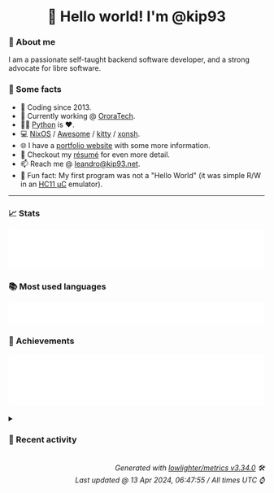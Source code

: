 <!-- README template, populated using this action:
     https://github.com/kip93/kip93/blob/main/.github/workflows/readme.yml. -->

<h1 align="center">👋 Hello world! I'm @kip93</h1> <!-- LOGIN => username -->

### 👤 About me

I am a passionate self-taught backend software developer, and a strong advocate for libre software.


### 💬 Some facts

* 📅 Coding since 2013.
* 💼 Currently working @ [OroraTech](https://ororatech.com/).
* 👨‍💻 [Python](https://github.com/search?q=user%3Akip93&l=python) is ❤️. <!-- LOGIN => username -->
* 💻 [NixOS](https://github.com/NixOS/) /
     [Awesome](https://github.com/awesomeWM/) /
     [kitty](https://github.com/kovidgoyal/kitty/) /
     [xonsh](https://github.com/xonsh/).
* 🌐 I have a [portfolio website](https://kip93.net/) with some more information.
* 📝 Checkout my [résumé](https://kip93.net/resume/) for even more detail.
* 📫 Reach me @ [leandro@kip93.net](mailto:leandro@kip93.net).
* 🎲 Fun fact: My first program was not a "Hello World" (it was simple R/W in an [HC11 µC](https://en.wikipedia.org/wiki/68HC11) emulator).


-----------------------------------------------------------------------------------------------------------------------


### 📈 Stats

![](./stats.svg)


### 📚 Most used languages <!-- by percentage, in decreasing order -->

![](./languages.svg)


### 🏅 Achievements

![](./achievements.svg)


<details> <!-- Last activity -->
<!-- Almost verbatim copy of https://github.com/lowlighter/metrics/blob/latest/source/templates/markdown/partials/activity.ejs, but restructured to be foldable. -->
<summary><h3>📰 Recent activity</h3></summary>

* ➡️ Pushed 2 commits in [kip93/cp437-tools](https://github.com/kip93/cp437-tools) on branch `main`
  * [#b66ee3c](https://github.com/kip93/cp437-tools/commit/b66ee3c) More tests &amp; fixes
  * [#3ea5930](https://github.com/kip93/cp437-tools/commit/3ea5930) Add crates.io badge
  * *On 31 Mar 2024, 14:27:53*
* ➡️ Pushed 2 commits in [kip93/cp437-tools](https://github.com/kip93/cp437-tools) on branch `main`
  * [#13bd1c1](https://github.com/kip93/cp437-tools/commit/13bd1c1) More tests
  * [#784286f](https://github.com/kip93/cp437-tools/commit/784286f) Standardize-ish exit codes
  * *On 29 Mar 2024, 22:14:18*
* ➡️ Pushed 6 commits in [kip93/cp437-tools](https://github.com/kip93/cp437-tools) on branch `main`
  * [#eb51fc5](https://github.com/kip93/cp437-tools/commit/eb51fc5) Use meta default
  * [#4b74a72](https://github.com/kip93/cp437-tools/commit/4b74a72) Add meta tests
  * [#0ef853a](https://github.com/kip93/cp437-tools/commit/0ef853a) Fix type check
  * [#0d7a114](https://github.com/kip93/cp437-tools/commit/0d7a114) Fix date check
  * [#8a816d8](https://github.com/kip93/cp437-tools/commit/8a816d8) Add meta defaults
  * [#218537e](https://github.com/kip93/cp437-tools/commit/218537e) Add test coverage
  * *On 28 Mar 2024, 23:54:28*
* ➡️ Pushed 3 commits in [kip93/cp437-tools](https://github.com/kip93/cp437-tools) on branch `main`
  * [#84543c3](https://github.com/kip93/cp437-tools/commit/84543c3) Add first tests
  * [#4460134](https://github.com/kip93/cp437-tools/commit/4460134) Move process function to its own file
  * [#c914526](https://github.com/kip93/cp437-tools/commit/c914526) Fix format again
  * *On 26 Mar 2024, 23:19:55*
</details>


<h6 align="right"><em>
    Generated with <a href="https://github.com/lowlighter/metrics/tree/latest/">lowlighter/metrics v3.34.0</a> 🛠️<br> <!-- VERSION => MAJOR.minor.patch -->
    Last updated @ 13 Apr 2024, 06:47:55 / All times UTC ⌚ <!-- meta.generated => DD/MM/YYYY, hh:mm -->
</em></h6>
